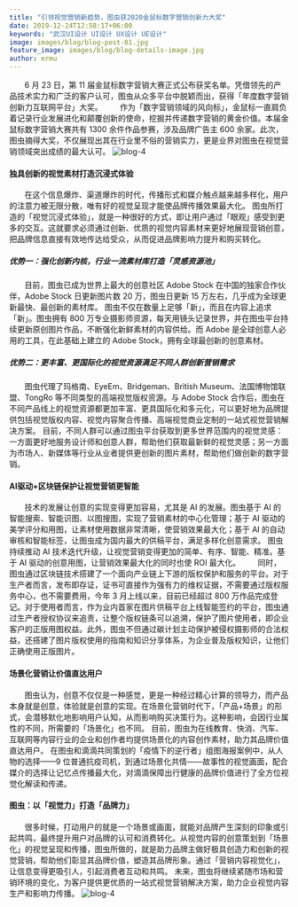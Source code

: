 ```yaml
---
title: "引领视觉营销新趋势，图虫获2020金鼠标数字营销创新力大奖"
date: 2019-12-24T12:58:17+06:00
keywords: "武汉UI设计 UI设计 UX设计 UE设计"
image: images/blog/blog-post-01.jpg
feature_image: images/blog/blog-details-image.jpg
author: ermu
---
```

&nbsp;&nbsp;&nbsp;&nbsp;&nbsp;&nbsp;&nbsp;6 月 23 日，第 11 届金鼠标数字营销大赛正式公布获奖名单。凭借领先的产品技术实力和广泛的客户认可，图虫从众多平台中脱颖而出，获得「年度数字营销创新力互联网平台」大奖。
&nbsp;&nbsp;&nbsp;&nbsp;&nbsp;&nbsp;&nbsp;作为「数字营销领域的风向标」，金鼠标一直肩负着记录行业发展进化和颠覆创新的使命，挖掘并传递数字营销的黄金价值。本届金鼠标数字营销大赛共有 1300 余件作品参赛，涉及品牌广告主 600 余家。此次，图虫摘得大奖，不仅展现出其在行业里不俗的营销实力，更是业界对图虫在视觉营销领域突出成绩的最大认可。
![blog-4](/images/blog/4-0.jpg)
#### 独具创新的视觉素材打造沉浸式体验
&nbsp;&nbsp;&nbsp;&nbsp;&nbsp;&nbsp;&nbsp;在这个信息爆炸、渠道爆炸的时代，传播形式和媒介触点越来越多样化，用户的注意力被无限分散，唯有好的视觉呈现才能使品牌传播效果最大化。
图虫所打造的「视觉沉浸式体验」，就是一种很好的方式，即让用户通过「眼观」感受到更多的交互。这就要求必须通过创新、优质的视觉内容素材来更好地展现营销创意，把品牌信息直接有效地传达给受众，从而促进品牌影响力提升和购买转化。
##### 优势一：强化创新内核，行业一流素材库打造「灵感资源池」
&nbsp;&nbsp;&nbsp;&nbsp;&nbsp;&nbsp;&nbsp;目前，图虫已成为世界上最大的创意社区 Adobe Stock 在中国的独家合作伙伴，Adobe Stock 日更新图片数 20 万，图虫日更新 15 万左右，几乎成为全球更新最快、最创新的素材库。
图虫不仅在数量上足够「新」，而且在内容上追求「新」。图虫拥有 800 万专业摄影师资源，每天用镜头记录世界，并在图虫平台持续更新原创图片作品，不断强化新鲜素材的内容供给。而 Adobe 是全球创意人必用的工具，在此基础上建立的 Adobe Stock，拥有全球最创新的创意素材。
##### 优势二：更丰富、更国际化的视觉资源满足不同人群创新营销需求
&nbsp;&nbsp;&nbsp;&nbsp;&nbsp;&nbsp;&nbsp;图虫代理了玛格南、EyeEm、Bridgeman、British Museum、法国博物馆联盟、TongRo 等不同类型的高端视觉版权资源。与 Adobe Stock 合作后，图虫在不同产品线上的视觉资源都更加丰富、更具国际化和多元化，可以更好地为品牌提供包括视觉版权内容、视觉内容聚合传播、高端视觉商业定制的一站式视觉营销解决方案。
目前，不同人群可以通过图虫平台获取到更多世界范围内的视觉灵感：一方面更好地服务设计师和创意人群，帮助他们获取最新鲜的视觉灵感；另一方面为市场人、新媒体等行业从业者提供更创新的图片素材，帮助他们做创新的数字营销。
#### AI驱动+区块链保护让视觉营销更智能
&nbsp;&nbsp;&nbsp;&nbsp;&nbsp;&nbsp;&nbsp;技术的发展让创意的实现变得更加容易，尤其是 AI 的发展。图虫基于 AI 的智能搜索、智能识图、以图搜图，实现了营销素材的中心化管理；基于 AI 驱动的美学评分和用图，让素材使用数据非常清晰，使营销效果最大化；基于 AI 的自动审核和智能标签，让图虫成为国内最大的供稿平台，满足多样化创意需求。
图虫持续推动 AI 技术迭代升级，让视觉营销变得更加的简单、有序、智能、精准。基于 AI 驱动的创意用图，让营销效果最大化的同时也使 ROI 最大化。
&nbsp;&nbsp;&nbsp;&nbsp;&nbsp;&nbsp;&nbsp;同时，图虫通过区块链技术搭建了一个面向产业链上下游的版权保护和服务的平台。对于生产者而言，发布即存证，证书可直接作为强有力的维权证据，不需要通过版权服务中心，也不需要费用，今年 3 月上线以来，目前已经超过 800 万作品完成登记。对于使用者而言，作为业内首家在图片供稿平台上线智能签约的平台，图虫通过生产者授权协议来追责，让整个版权链条可以追溯，保护了图片使用者，即企业客户的正版用图权益。此外，图虫不但通过碳计划主动保护被侵权摄影师的合法权益，还搭建了图片版权使用的指南和知识分享体系，为企业普及版权知识，让他们正确使用正版图片。
#### 场景化营销让价值直达用户
&nbsp;&nbsp;&nbsp;&nbsp;&nbsp;&nbsp;&nbsp;图虫认为，创意不仅仅是一种感觉，更是一种经过精心计算的领导力，而产品本身就是创意，体验就是创意的实现。在场景化营销时代下，「产品+场景」的形式，会潜移默化地影响用户认知，从而影响购买决策行为。这种影响，会因行业属性的不同，所需要的「场景化」也不同。
目前，图虫为在线教育、快消、汽车、互联网等内容行业的企业和创作者均提供场景化的内容创作素材，助力其品牌价值直达用户。
在图虫和滴滴共同策划的「疫情下的逆行者」组图海报案例中，从人物的选择——9 位普通抗疫司机，到通过场景化共情——故事性的视觉画面，配合媒介的选择让记忆点传播最大化，对滴滴保障出行健康的品牌价值进行了全方位视觉化解读和传递。
#### 图虫：以「视觉力」打造「品牌力」
&nbsp;&nbsp;&nbsp;&nbsp;&nbsp;&nbsp;&nbsp;很多时候，打动用户的就是一个场景或画面，就能对品牌产生深刻的印象或引起共鸣，最终提升用户对品牌的认可和消费转化。从视觉内容的创意策划到「场景化」的视觉呈现和传播，图虫所做的，就是助力品牌主做好极具创造力和创新的视觉营销，帮助他们彰显其品牌价值，塑造其品牌形象。通过「营销内容视觉化」，让信息变得更吸引人，引起消费者互动和共鸣。
未来，图虫将继续紧随市场和营销环境的变化，为客户提供更优质的一站式视觉营销解决方案，助力企业视觉内容生产和影响力传播。
![blog-4](/images/blog/4-1.jpg)



